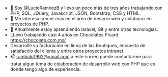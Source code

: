 - 👋 Soy @LucioRamirezB  y  llevo un poco màs de tres años trabajando con PHP, SQL, JQuery, Javascript, JSON, Bootstrap, CSS y HTML.
- 👀 Me interesa crecer mas en el área de desarro web y colaborar en proyectos de PHP.
- 🌱 Altualmente estoy aprendiendo  laravel,  Git y entre otras tecnologìas.
- LLevo trabajando casi 4 años en Chocolates Picard  https://chocolate.com.mx/
-  Desarrollé  su facturaciòn en linea de las Boutiques,  encuesta de satisfaccío del cliente y entre otros proyectos intranet.
- 📫 rambalu1992@gmail.com a este correo puede contactarme para tratar algun tema de colaboraciòn de desarrollo web con PHP que es donde tengo algo de experiencia.

<!---
LucioRamirezB/LucioRamirezB is a ✨ special ✨ repository because its `README.md` (this file) appears on your GitHub profile.
You can click the Preview link to take a look at your changes.
--->
